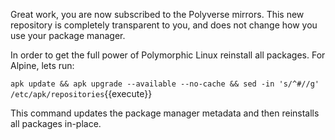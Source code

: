 Great work, you are now subscribed to the Polyverse mirrors. This new repository is completely transparent to you, and does not change how you use your package manager.

In order to get the full power of Polymorphic Linux reinstall all packages. For Alpine, lets run:

`apk update && apk upgrade --available --no-cache && sed -in 's/^#//g' /etc/apk/repositories`{{execute}}

This command updates the package manager metadata and then reinstalls all packages in-place.
